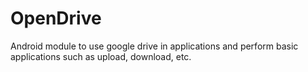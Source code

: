# OpenDrive
Android module to use google drive in applications and perform basic applications such as upload, download, etc.
